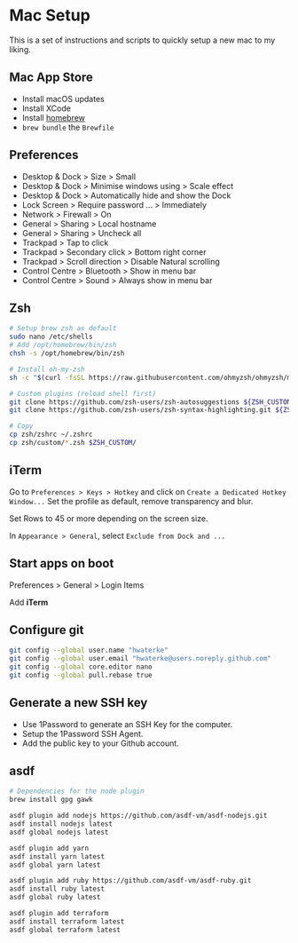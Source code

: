 # Mac Setup

This is a set of instructions and scripts to quickly setup a new mac to my liking.

## Mac App Store

- Install macOS updates
- Install XCode
- Install [homebrew](https://brew.sh)
- `brew bundle` the `Brewfile`

## Preferences

- Desktop & Dock > Size > Small
- Desktop & Dock > Minimise windows using > Scale effect
- Desktop & Dock > Automatically hide and show the Dock
- Lock Screen > Require password ... > Immediately
- Network > Firewall > On
- General > Sharing > Local hostname
- General > Sharing > Uncheck all
- Trackpad > Tap to click
- Trackpad > Secondary click > Bottom right corner
- Trackpad > Scroll direction > Disable Natural scrolling
- Control Centre > Bluetooth > Show in menu bar
- Control Centre > Sound > Always show in menu bar

## Zsh

```bash
# Setup brew zsh as default
sudo nano /etc/shells
# Add /opt/homebrew/bin/zsh
chsh -s /opt/homebrew/bin/zsh

# Install oh-my-zsh
sh -c "$(curl -fsSL https://raw.githubusercontent.com/ohmyzsh/ohmyzsh/master/tools/install.sh)"

# Custom plugins (reload shell first)
git clone https://github.com/zsh-users/zsh-autosuggestions ${ZSH_CUSTOM:-~/.oh-my-zsh/custom}/plugins/zsh-autosuggestions
git clone https://github.com/zsh-users/zsh-syntax-highlighting.git ${ZSH_CUSTOM:-~/.oh-my-zsh/custom}/plugins/zsh-syntax-highlighting

# Copy
cp zsh/zshrc ~/.zshrc
cp zsh/custom/*.zsh $ZSH_CUSTOM/
```

## iTerm

Go to `Preferences > Keys > Hotkey` and click on `Create a Dedicated Hotkey Window...`
Set the profile as default, remove transparency and blur.

Set Rows to 45 or more depending on the screen size.

In `Appearance > General`, select `Exclude from Dock and ...`

## Start apps on boot

Preferences > General > Login Items

Add **iTerm**

## Configure git

```bash
git config --global user.name "hwaterke"
git config --global user.email "hwaterke@users.noreply.github.com"
git config --global core.editor nano
git config --global pull.rebase true
```

## Generate a new SSH key

- Use 1Password to generate an SSH Key for the computer.
- Setup the 1Password SSH Agent.
- Add the public key to your Github account.

## asdf

```bash
# Dependencies for the node plugin
brew install gpg gawk

asdf plugin add nodejs https://github.com/asdf-vm/asdf-nodejs.git
asdf install nodejs latest
asdf global nodejs latest

asdf plugin add yarn
asdf install yarn latest
asdf global yarn latest

asdf plugin add ruby https://github.com/asdf-vm/asdf-ruby.git
asdf install ruby latest
asdf global ruby latest

asdf plugin add terraform
asdf install terraform latest
asdf global terraform latest
```
